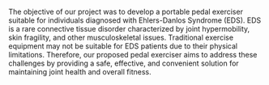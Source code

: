 The objective of our project was to develop a portable pedal exerciser suitable for individuals diagnosed with Ehlers-Danlos Syndrome (EDS). EDS is a rare connective tissue disorder characterized by joint hypermobility, skin fragility, and other musculoskeletal issues. Traditional exercise equipment may not be suitable for EDS patients due to their physical limitations. Therefore, our proposed pedal exerciser aims to address these challenges by providing a safe, effective, and convenient solution for maintaining joint health and overall fitness.
